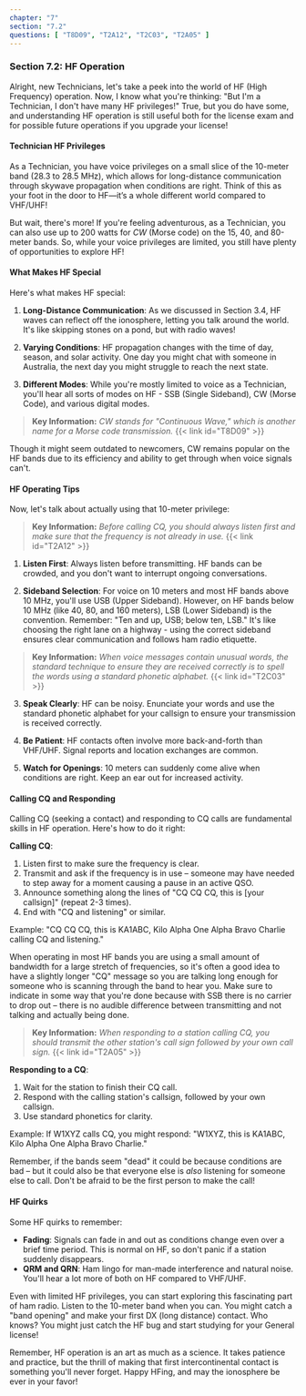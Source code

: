 ```yaml
---
chapter: "7"
section: "7.2"
questions: [ "T8D09", "T2A12", "T2C03", "T2A05" ]
---
```


### Section 7.2: HF Operation

Alright, new Technicians, let's take a peek into the world of HF (High Frequency) operation. Now, I know what you're thinking: "But I'm a Technician, I don't have many HF privileges!" True, but you do have some, and understanding HF operation is still useful both for the license exam and for possible future operations if you upgrade your license!

#### Technician HF Privileges

As a Technician, you have voice privileges on a small slice of the 10-meter band (28.3 to 28.5 MHz), which allows for long-distance communication through skywave propagation when conditions are right. Think of this as your foot in the door to HF—it’s a whole different world compared to VHF/UHF!

But wait, there's more! If you're feeling adventurous, as a Technician, you can also use up to 200 watts for *CW* (Morse code) on the 15, 40, and 80-meter bands. So, while your voice privileges are limited, you still have plenty of opportunities to explore HF!

#### What Makes HF Special

Here's what makes HF special:
1. **Long-Distance Communication**: As we discussed in Section 3.4, HF waves can reflect off the ionosphere, letting you talk around the world. It's like skipping stones on a pond, but with radio waves!

2. **Varying Conditions**: HF propagation changes with the time of day, season, and solar activity. One day you might chat with someone in Australia, the next day you might struggle to reach the next state.

3. **Different Modes**: While you're mostly limited to voice as a Technician, you'll hear all sorts of modes on HF - SSB (Single Sideband), CW (Morse Code), and various digital modes.

> **Key Information:** *CW stands for "Continuous Wave," which is another name for a Morse code transmission.* {{< link id="T8D09" >}}

Though it might seem outdated to newcomers, CW remains popular on the HF bands due to its efficiency and ability to get through when voice signals can't.

#### HF Operating Tips

Now, let's talk about actually using that 10-meter privilege:

> **Key Information:** *Before calling CQ, you should always listen first and make sure that the frequency is not already in use.* {{< link id="T2A12" >}}

1. **Listen First**: Always listen before transmitting. HF bands can be crowded, and you don't want to interrupt ongoing conversations.

2. **Sideband Selection**: For voice on 10 meters and most HF bands above 10 MHz, you'll use USB (Upper Sideband). However, on HF bands below 10 MHz (like 40, 80, and 160 meters), LSB (Lower Sideband) is the convention. Remember: "Ten and up, USB; below ten, LSB." It's like choosing the right lane on a highway - using the correct sideband ensures clear communication and follows ham radio etiquette.

> **Key Information:** *When voice messages contain unusual words, the standard technique to ensure they are received correctly is to spell the words using a standard phonetic alphabet.* {{< link id="T2C03" >}}

3. **Speak Clearly**: HF can be noisy. Enunciate your words and use the standard phonetic alphabet for your callsign to ensure your transmission is received correctly.

4. **Be Patient**: HF contacts often involve more back-and-forth than VHF/UHF. Signal reports and location exchanges are common.

5. **Watch for Openings**: 10 meters can suddenly come alive when conditions are right. Keep an ear out for increased activity.

#### Calling CQ and Responding

Calling CQ (seeking a contact) and responding to CQ calls are fundamental skills in HF operation. Here's how to do it right:

**Calling CQ**:
1. Listen first to make sure the frequency is clear.
2. Transmit and ask if the frequency is in use – someone may have needed to step away for a moment causing a pause in an active QSO.
3. Announce something along the lines of "CQ CQ CQ, this is [your callsign]" (repeat 2-3 times).
4. End with "CQ and listening" or similar.

Example: "CQ CQ CQ, this is KA1ABC, Kilo Alpha One Alpha Bravo Charlie calling CQ and listening."

When operating in most HF bands you are using a small amount of bandwidth for a large stretch of frequencies, so it's often a good idea to have a slightly longer "CQ" message so you are talking long enough for someone who is scanning through the band to hear you. Make sure to indicate in some way that you're done because with SSB there is no carrier to drop out – there is no audible difference between transmitting and not talking and actually being done.

> **Key Information:** *When responding to a station calling CQ, you should transmit the other station's call sign followed by your own call sign.* {{< link id="T2A05" >}}

**Responding to a CQ**:
1. Wait for the station to finish their CQ call.
2. Respond with the calling station's callsign, followed by your own callsign.
3. Use standard phonetics for clarity.

Example: If W1XYZ calls CQ, you might respond: "W1XYZ, this is KA1ABC, Kilo Alpha One Alpha Bravo Charlie."

Remember, if the bands seem "dead" it could be because conditions are bad – but it could also be that everyone else is *also* listening for someone else to call. Don't be afraid to be the first person to make the call!

#### HF Quirks

Some HF quirks to remember:
- **Fading**: Signals can fade in and out as conditions change even over a brief time period. This is normal on HF, so don't panic if a station suddenly disappears.
- **QRM and QRN**: Ham lingo for man-made interference and natural noise. You'll hear a lot more of both on HF compared to VHF/UHF.

Even with limited HF privileges, you can start exploring this fascinating part of ham radio. Listen to the 10-meter band when you can. You might catch a "band opening" and make your first DX (long distance) contact. Who knows? You might just catch the HF bug and start studying for your General license!

Remember, HF operation is an art as much as a science. It takes patience and practice, but the thrill of making that first intercontinental contact is something you'll never forget. Happy HFing, and may the ionosphere be ever in your favor!

